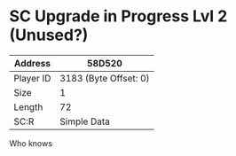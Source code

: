 #  SC Upgrade in Progress Lvl 2 (Unused?)
Address   | 58D520
----------|-------------
Player ID | 3183 (Byte Offset: 0)
Size 	  | 1
Length 	  | 72
SC:R      | Simple Data

Who knows
